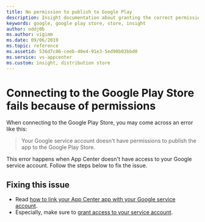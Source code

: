 ```yaml
---
title: No permission to publish to Google Play
description: Insight documentation about granting the correct permissions so that App Center can access the Google Play Account and perform the necessary actions to publish an app
keywords: google, google play store, store, insight
author: oddj0b
ms.author: vigimm
ms.date: 09/06/2019
ms.topic: reference
ms.assetid: 536d7c06-ceeb-40e4-91e3-5ed90b03bbd0
ms.service: vs-appcenter
ms.custom: insight, distribution store
---
```


# Connecting to the Google Play Store fails because of permissions

When connecting to the Google Play Store, you may come across an error like this:

> Your Google service account doesn't have permissions to publish the app to the Google Play Store.

This error happens when App Center doesn't have access to your Google service account. Follow the steps below to fix the issue.

## Fixing this issue

* Read [how to link your App Center app with your Google service account](https://docs.microsoft.com/en-us/appcenter/distribution/stores/googleplay#setting-up-api-access-clients "Setting up API access clients").
* Especially, make sure to [grant access to your service account](https://play.google.com/apps/publish/#ApiAccessPlace "Grant access to your service account").

